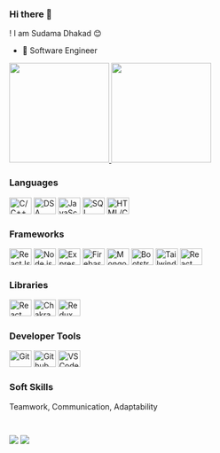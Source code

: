 ### Hi there 👋

<!--
**sudama011/sudama011** is a ✨ _special_ ✨ repository because its `README.md` (this file) appears on your GitHub profile.

Here are some ideas to get you started:

- 🔭 I’m currently working on ...
- 🌱 I’m currently learning ...
- 👯 I’m looking to collaborate on ...
- 🤔 I’m looking for help with ...
- 💬 Ask me about ...
- 📫 How to reach me: ...
- 😄 Pronouns: ...
- ⚡ Fun fact: ...
-->

! I am Sudama Dhakad 😊
- 🔭 Software Engineer
<div>
  <a href="https://github.com/sudama011">
  <img height="180em" src="https://github-readme-stats.vercel.app/api?username=sudama011&show_icons=true&theme=dracula&include_all_commits=true&count_private=true"/>

  <img height="180em" src="https://github-readme-stats.vercel.app/api/top-langs/?username=sudama011&layout=compact&langs_count=7&theme=dracula"/>
</div>

<div style="display: inline-block">
  <div>
    <h3>Languages</h3>
    <img alt="C/C++" height="30" width="40" src="icon-url">
    <img alt="DSA" height="30" width="40" src="icon-url">
    <img alt="JavaScript" height="30" width="40" src="icon-url">
    <img alt="SQL (MySQL)" height="30" width="40" src="icon-url">
    <img alt="HTML/CSS" height="30" width="40" src="icon-url">
  </div>
  <div>
    <h3>Frameworks</h3>
    <img alt="ReactJs" height="30" width="40" src="icon-url">
    <img alt="Node.js" height="30" width="40" src="icon-url">
    <img alt="Express" height="30" width="40" src="icon-url">
    <img alt="Firebase" height="30" width="40" src="icon-url">
    <img alt="Mongoose" height="30" width="40" src="icon-url">
    <img alt="Bootstrap" height="30" width="40" src="icon-url">
    <img alt="Tailwind CSS" height="30" width="40" src="icon-url">
    <img alt="React Native" height="30" width="40" src="icon-url">
  </div>
  <div>
    <h3>Libraries</h3>
    <img alt="React icon" height="30" width="40" src="icon-url">
    <img alt="Chakra UI" height="30" width="40" src="icon-url">
    <img alt="Redux" height="30" width="40" src="icon-url">
  </div>
  <div>
    <h3>Developer Tools</h3>
    <img alt="Git" height="30" width="40" src="icon-url">
    <img alt="Github" height="30" width="40" src="icon-url">
    <img alt="VS Code" height="30" width="40" src="icon-url">
  </div>
  <div>
    <h3>Soft Skills</h3>
    <p>Teamwork, Communication, Adaptability</p>
  </div>
</div>


##

<div> 
  <a href = "mailto:sdhakad011@gmail.com"><img src="https://img.shields.io/badge/-Gmail-%23333?style=for-the-badge&logo=gmail&logoColor=white" target="_blank"></a>
  <a href="https://www.linkedin.com/in/sd011/" target="_blank"><img src="https://img.shields.io/badge/-LinkedIn-%230077B5?style=for-the-badge&logo=linkedin&logoColor=white" target="_blank"></a> 
</div>
